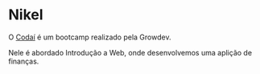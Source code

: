 # Nikel

O  [Codaí](https://codai.growdev.com.br/) é um bootcamp realizado pela Growdev.

Nele é abordado Introdução a Web, onde desenvolvemos uma aplição de finanças.
